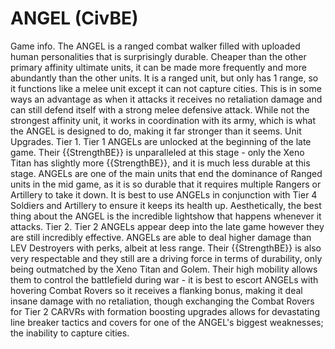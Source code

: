 # ANGEL (CivBE)

Game info.
The ANGEL is a ranged combat walker filled with uploaded human personalities that is surprisingly durable. Cheaper than the other primary affinity ultimate units, it can be made more frequently and more abundantly than the other units. It is a ranged unit, but only has 1 range, so it functions like a melee unit except it can not capture cities. This is in some ways an advantage as when it attacks it receives no retaliation damage and can still defend itself with a strong melee defensive attack. While not the strongest affinity unit, it works in coordination with its army, which is what the ANGEL is designed to do, making it far stronger than it seems.
Unit Upgrades.
Tier 1.
Tier 1 ANGELs are unlocked at the beginning of the late game. Their {{StrengthBE}} is unparalleled at this stage - only the Xeno Titan has slightly more {{StrengthBE}}, and it is much less durable at this stage. ANGELs are one of the main units that end the dominance of Ranged units in the mid game, as it is so durable that it requires multiple Rangers or Artillery to take it down. It is best to use ANGELs in conjunction with Tier 4 Soldiers and Artillery to ensure it keeps its health up. Aesthetically, the best thing about the ANGEL is the incredible lightshow that happens whenever it attacks.
Tier 2.
Tier 2 ANGELs appear deep into the late game however they are still incredibly effective. ANGELs are able to deal higher damage than LEV Destroyers with perks, albeit at less range. Their {{StrengthBE}} is also very respectable and they still are a driving force in terms of durability, only being outmatched by the Xeno Titan and Golem. Their high mobility allows them to control the battlefield during war - it is best to escort ANGELs with hovering Combat Rovers so it receives a flanking bonus, making it deal insane damage with no retaliation, though exchanging the Combat Rovers for Tier 2 CARVRs with formation boosting upgrades allows for devastating line breaker tactics and covers for one of the ANGEL's biggest weaknesses; the inability to capture cities.